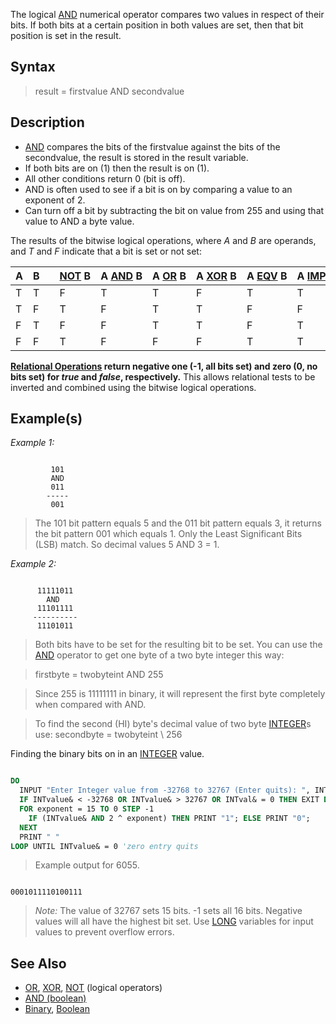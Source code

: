 The logical [AND](AND) numerical operator compares two values in respect of their bits. If both bits at a certain position in both values are set, then that bit position is set in the result.

## Syntax

> result = firstvalue AND secondvalue

## Description

* [AND](AND) compares the bits of the firstvalue against the bits of the secondvalue, the result is stored in the result variable.
* If both bits are on (1) then the result is on (1).
* All other conditions return 0 (bit is off).
* AND is often used to see if a bit is on by comparing a value to an exponent of 2.
* Can turn off a bit by subtracting the bit on value from 255 and using that value to AND a byte value.

The results of the bitwise logical operations, where *A* and *B* are operands, and *T* and *F* indicate that a bit is set or not set:

| A | B |   | [NOT](NOT) B | A [AND](AND) B | A [OR](OR) B | A [XOR](XOR) B | A [EQV](EQV) B | A [IMP](IMP) B |
| - | - | - | - | - | - | - | - | - |
| T | T |   | F | T | T | F | T | T |
| T | F |   | T | F | T | T | F | F |
| F | T |   | F | F | T | T | F | T |
| F | F |   | T | F | F | F | T | T |

**[Relational Operations](Relational-Operations) return negative one (-1, all bits set) and zero (0, no bits set) for *true* and *false*, respectively.**
This allows relational tests to be inverted and combined using the bitwise logical operations.

## Example(s)

*Example 1:*

```text

         101
         AND
         011
        -----
         001

```

> The 101 bit pattern equals 5 and the 011 bit pattern equals 3, it returns the bit pattern 001 which equals 1. Only the Least Significant Bits (LSB) match. So decimal values 5 AND 3 = 1.

*Example 2:*

```text

      11111011
        AND
      11101111
     ----------
      11101011

```

> Both bits have to be set for the resulting bit to be set. You can use the [AND](AND) operator to get one byte of a two byte integer this way:

> firstbyte = twobyteint AND 255

> Since 255 is 11111111 in binary, it will represent the first byte completely when compared with AND.

> To find the second (HI) byte's decimal value of two byte [INTEGER](INTEGER)s use: secondbyte = twobyteint \ 256

Finding the binary bits on in an [INTEGER](INTEGER) value. 

```vb

DO
  INPUT "Enter Integer value from -32768 to 32767 (Enter quits): ", INTvalue& 
  IF INTvalue& < -32768 OR INTvalue& > 32767 OR INTval& = 0 THEN EXIT DO
  FOR exponent = 15 TO 0 STEP -1
    IF (INTvalue& AND 2 ^ exponent) THEN PRINT "1"; ELSE PRINT "0";
  NEXT
  PRINT " "
LOOP UNTIL INTvalue& = 0 'zero entry quits


```

> Example output for 6055.

```text

0001011110100111

```

> *Note:* The value of 32767 sets 15 bits. -1 sets all 16 bits. Negative values will all have the highest bit set. Use [LONG](LONG) variables for input values to prevent overflow errors.

## See Also

* [OR](OR), [XOR](XOR), [NOT](NOT) (logical operators)
* [AND (boolean)](AND-(boolean))
* [Binary](Binary), [Boolean](Boolean)

